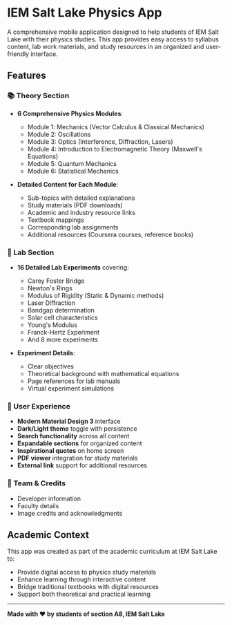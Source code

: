 # IEM Salt Lake Physics App

A comprehensive mobile application designed to help students of IEM Salt Lake with their physics studies. This app provides easy access to syllabus content, lab work materials, and study resources in an organized and user-friendly interface.

## Features

### 📚 Theory Section
- **6 Comprehensive Physics Modules**:
  - Module 1: Mechanics (Vector Calculus & Classical Mechanics)
  - Module 2: Oscillations
  - Module 3: Optics (Interference, Diffraction, Lasers)
  - Module 4: Introduction to Electromagnetic Theory (Maxwell's Equations)
  - Module 5: Quantum Mechanics
  - Module 6: Statistical Mechanics

- **Detailed Content for Each Module**:
  - Sub-topics with detailed explanations
  - Study materials (PDF downloads)
  - Academic and industry resource links
  - Textbook mappings
  - Corresponding lab assignments
  - Additional resources (Coursera courses, reference books)

### 🧪 Lab Section
- **16 Detailed Lab Experiments** covering:
  - Carey Foster Bridge
  - Newton's Rings
  - Modulus of Rigidity (Static & Dynamic methods)
  - Laser Diffraction
  - Bandgap determination
  - Solar cell characteristics
  - Young's Modulus
  - Franck-Hertz Experiment
  - And 8 more experiments

- **Experiment Details**:
  - Clear objectives
  - Theoretical background with mathematical equations
  - Page references for lab manuals
  - Virtual experiment simulations

### 🎨 User Experience
- **Modern Material Design 3** interface
- **Dark/Light theme** toggle with persistence
- **Search functionality** across all content
- **Expandable sections** for organized content
- **Inspirational quotes** on home screen
- **PDF viewer** integration for study materials
- **External link** support for additional resources

### 👥 Team & Credits
- Developer information
- Faculty details
- Image credits and acknowledgments

## Academic Context

This app was created as part of the academic curriculum at IEM Salt Lake to:
- Provide digital access to physics study materials
- Enhance learning through interactive content
- Bridge traditional textbooks with digital resources
- Support both theoretical and practical learning

---

**Made with ❤️ by students of section A8, IEM Salt Lake**
